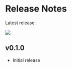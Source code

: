 # Release Notes

Latest release:

[![](https://img.shields.io/github/release/juan131/api-mock.svg)](https://github.com/juan131/api-mock/releases/latest)

## v0.1.0

- Initial release
